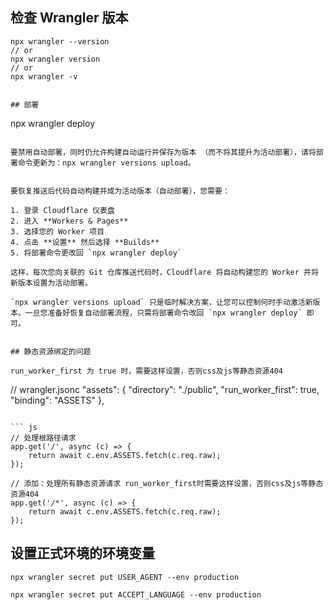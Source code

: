 ## 检查 Wrangler 版本
```
npx wrangler --version
// or
npx wrangler version
// or
npx wrangler -v
```

```

## 部署

```
npx wrangler deploy
```

要禁用自动部署，同时仍允许构建自动运行并保存为版本 （而不将其提升为活动部署），请将部署命令更新为：npx wrangler versions upload。


要恢复推送后代码自动构建并成为活动版本（自动部署），您需要：

1. 登录 Cloudflare 仪表盘
2. 进入 **Workers & Pages**
3. 选择您的 Worker 项目
4. 点击 **设置** 然后选择 **Builds**
5. 将部署命令更改回 `npx wrangler deploy`

这样，每次您向关联的 Git 仓库推送代码时，Cloudflare 将自动构建您的 Worker 并将新版本设置为活动部署。

`npx wrangler versions upload` 只是临时解决方案，让您可以控制何时手动激活新版本。一旦您准备好恢复自动部署流程，只需将部署命令改回 `npx wrangler deploy` 即可。


## 静态资源绑定的问题

run_worker_first 为 true 时，需要这样设置，否则css及js等静态资源404

```
// wrangler.jsonc
	"assets": {
    "directory": "./public",
		"run_worker_first": true,
    "binding": "ASSETS"
  },
```

``` js
// 处理根路径请求
app.get('/', async (c) => {
	return await c.env.ASSETS.fetch(c.req.raw);
});

// 添加：处理所有静态资源请求 run_worker_first时需要这样设置，否则css及js等静态资源404
app.get('/*', async (c) => {
	return await c.env.ASSETS.fetch(c.req.raw);
});

```

## 设置正式环境的环境变量

```
npx wrangler secret put USER_AGENT --env production
```

```
npx wrangler secret put ACCEPT_LANGUAGE --env production
```
